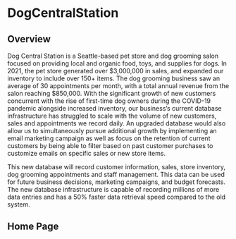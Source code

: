 # DogCentralStation

## Overview 
Dog Central Station is a Seattle-based pet store and dog grooming salon focused on providing local and organic food, toys, and supplies for dogs. In 2021, the pet store generated over $3,000,000 in sales, and expanded our inventory to include over 150+ items. The dog grooming business saw an average of 30 appointments per month, with a total annual revenue from the salon reaching $850,000. With the significant growth of new customers concurrent with the rise of first-time dog owners during the COVID-19 pandemic alongside increased inventory, our business’s current database infrastructure has struggled to scale with the volume of new customers, sales and appointments we record daily. An upgraded database would also allow us to simultaneously pursue additional growth by implementing an email marketing campaign as well as focus on the retention of current customers by being able to filter based on past customer purchases to customize emails on specific sales or new store items.

This new database will record customer information, sales, store inventory, dog grooming appointments and staff management. This data can be used for future business decisions, marketing campaigns, and budget forecasts. The new database infrastructure is capable of recording millions of more data entries and has a 50% faster data retrieval speed compared to the old system.


## Home Page
